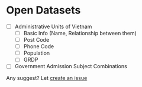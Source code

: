 # Open Datasets
- [ ] Administrative Units of Vietnam
    - [ ] Basic Info (Name, Relationship between them)
    - [ ] Post Code
    - [ ] Phone Code
    - [ ] Population
    - [ ] GRDP
- [ ] Government Admission Subject Combinations

Any suggest? Let [create an issue](https://github.com/tranduydat/opendatasets/issues/new)
